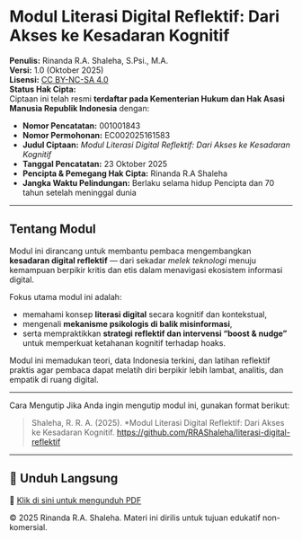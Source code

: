# Modul Literasi Digital Reflektif: Dari Akses ke Kesadaran Kognitif

**Penulis:** Rinanda R.A. Shaleha, S.Psi., M.A.  
**Versi:** 1.0 (Oktober 2025)  
**Lisensi:** [CC BY-NC-SA 4.0](https://creativecommons.org/licenses/by-nc-sa/4.0/)  
**Status Hak Cipta:**  
Ciptaan ini telah resmi **terdaftar pada Kementerian Hukum dan Hak Asasi Manusia Republik Indonesia** dengan:  
- **Nomor Pencatatan:** 001001843  
- **Nomor Permohonan:** EC002025161583  
- **Judul Ciptaan:** *Modul Literasi Digital Reflektif: Dari Akses ke Kesadaran Kognitif*  
- **Tanggal Pencatatan:** 23 Oktober 2025  
- **Pencipta & Pemegang Hak Cipta:** Rinanda R.A Shaleha  
- **Jangka Waktu Pelindungan:** Berlaku selama hidup Pencipta dan 70 tahun setelah meninggal dunia  

---

## Tentang Modul
Modul ini dirancang untuk membantu pembaca mengembangkan **kesadaran digital reflektif** — dari sekadar *melek teknologi* menuju kemampuan berpikir kritis dan etis dalam menavigasi ekosistem informasi digital.  

Fokus utama modul ini adalah:
- memahami konsep **literasi digital** secara kognitif dan kontekstual,  
- mengenali **mekanisme psikologis di balik misinformasi**,  
- serta mempraktikkan **strategi reflektif dan intervensi “boost & nudge”** untuk memperkuat ketahanan kognitif terhadap hoaks.

Modul ini memadukan teori, data Indonesia terkini, dan latihan reflektif praktis agar pembaca dapat melatih diri berpikir lebih lambat, analitis, dan empatik di ruang digital.

---

Cara Mengutip
Jika Anda ingin mengutip modul ini, gunakan format berikut:

> Shaleha, R. R. A. (2025). *Modul Literasi Digital Reflektif: Dari Akses ke Kesadaran Kognitif. https://github.com/RRAShaleha/literasi-digital-reflektif  

---

## 🔗 Unduh Langsung
📄 [Klik di sini untuk mengunduh PDF](https://github.com/RRAShaleha/literasi-digital-reflektif/raw/main/Modul%20Literasi%20Digital%20Reflektif%20Dari%20Akses%20ke%20Kesadaran%20Kognitif.pdf)

© 2025 Rinanda R.A. Shaleha. Materi ini dirilis untuk tujuan edukatif non-komersial.
